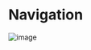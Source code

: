 # Navigation
![image](https://github.com/user-attachments/assets/d68ac654-b646-4015-a41c-e65d3a42fdf6)
